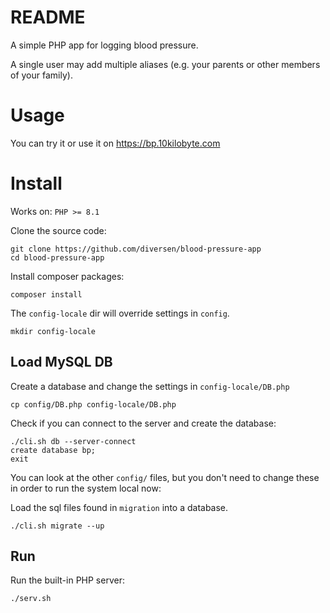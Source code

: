 # README

A simple PHP app for logging blood pressure. 

A single user may add multiple aliases (e.g. your parents or other members of your family). 

# Usage

You can try it or use it on https://bp.10kilobyte.com

# Install

Works on:  `PHP >= 8.1`

Clone the source code: 

    git clone https://github.com/diversen/blood-pressure-app
    cd blood-pressure-app

Install composer packages:

    composer install

The `config-locale` dir will override settings in `config`.

    mkdir config-locale

## Load MySQL DB

Create a database and change the settings in `config-locale/DB.php`

    cp config/DB.php config-locale/DB.php

Check if you can connect to the server and create the database:

    ./cli.sh db --server-connect
    create database bp;
    exit

You can look at the other `config/` files, but you don't need to change these in order to run the system local now: 

Load the sql files found in `migration` into a database. 

    ./cli.sh migrate --up

## Run

Run the built-in PHP server:

    ./serv.sh